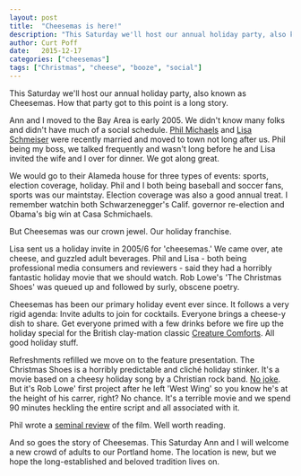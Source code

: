 ```yaml
---
layout: post
title:  "Cheesemas is here!"
description: "This Saturday we'll host our annual holiday party, also known as Cheesemas. How that party got to this point is a long story."
author: Curt Poff
date:   2015-12-17
categories: ["cheesemas"]
tags: ["Christmas", "cheese", "booze", "social"]
---
```


This Saturday we'll host our annual holiday party, also known as Cheesemas. How that party got to this point is a long story.

<!--more-->

Ann and I moved to the Bay Area is early 2005. We didn't know many folks and didn't have much of a social schedule. [Phil Michaels](https://twitter.com/philipmichaels) and [Lisa Schmeiser](https://twitter.com/lschmeiser) were recently married and moved to town not long after us. Phil being my boss, we talked frequently and wasn't long before he and Lisa invited the wife and I over for dinner. We got along great.

We would go to their Alameda house for three types of events: sports, election coverage, holiday. Phil and I both being baseball and soccer fans, sports was our maintstay. Election coverage was also a good annual treat. I remember watchin both Schwarzenegger's Calif. governor re-election and Obama's big win at Casa Schmichaels.

But Cheesemas was our crown jewel. Our holiday franchise.

Lisa sent us a holiday invite in 2005/6 for 'cheesemas.' We came over, ate cheese, and guzzled adult beverages. Phil and Lisa - both being professional media consumers and reviewers - said they had a horribly fantastic holiday movie that we should watch. Rob Lowe's 'The Christmas Shoes' was queued up and followed by surly, obscene poetry. 

Cheesemas has been our primary holiday event ever since. It follows a very rigid agenda: Invite adults to join for cocktails. Everyone brings a cheese-y dish to share. Get everyone primed with a few drinks before we fire up the holiday special for the British clay-mation classic [Creature Comforts](https://www.youtube.com/watch?v=_DUf27qvRo0). All good holiday stuff.

Refreshments refilled we move on to the feature presentation. The Christmas Shoes is a horribly predictable and cliché holiday stinker. It's a movie based on a cheesy holiday song by a Christian rock band. [No joke](https://www.youtube.com/watch?v=iq10bz3PxyY). But it's Rob Lowe' first project after he left 'West Wing' so you know he's at the height of his carrer, right? No chance. It's a terrible movie and we spend 90 minutes heckling the entire script and all associated with it.

Phil wrote a [seminal review](http://www.televisionwithoutpity.com/show/mondo-extra/the-christmas-shoes/) of the film. Well worth reading.

And so goes the story of Cheesemas. This Saturday Ann and I will welcome a new crowd of adults to our Portland home. The location is new, but we hope the long-established and beloved tradition lives on.
